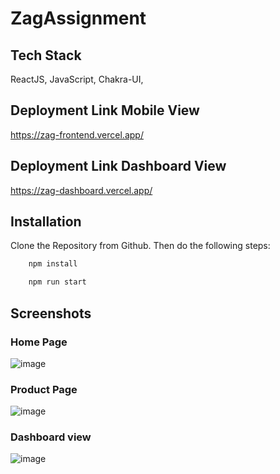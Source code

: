 # ZagAssignment

## Tech Stack

ReactJS, JavaScript, Chakra-UI,


## Deployment Link Mobile View
https://zag-frontend.vercel.app/


## Deployment Link Dashboard View
https://zag-dashboard.vercel.app/



## Installation

Clone the Repository from Github. Then do the following steps:

```bash
    npm install

    npm run start
```
    
## Screenshots

 ### Home Page


![image](https://github.com/abhiamber/ZagAssignment/assets/102507444/3c681119-9838-4bc3-a947-aa347e205d77)



 ### Product Page


![image](https://github.com/abhiamber/ZagAssignment/assets/102507444/c97ee6fd-9be8-40fb-8acd-bfc200539ead)




 ### Dashboard view

 
![image](https://github.com/abhiamber/ZagAssignment/assets/102507444/e65b5713-6240-426e-bc94-3ec16a0745d6)





